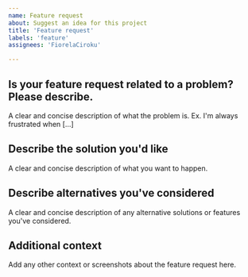 ```yaml
---
name: Feature request
about: Suggest an idea for this project
title: 'Feature request'
labels: 'feature'
assignees: 'FiorelaCiroku'

---
```


## Is your feature request related to a problem? Please describe.

A clear and concise description of what the problem is. Ex. I'm always frustrated when [...]

## Describe the solution you'd like

A clear and concise description of what you want to happen.

## Describe alternatives you've considered
A clear and concise description of any alternative solutions or features you've considered.

## Additional context

Add any other context or screenshots about the feature request here.
